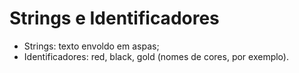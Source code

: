 # Strings e Identificadores

- Strings: texto envoldo em aspas;
- Identificadores: red, black, gold (nomes de cores, por exemplo).
